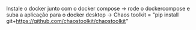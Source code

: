 Instale o docker junto com o docker compose -> rode o dockercompose e suba a aplicação para o docker desktop -> Chaos toolkit = "pip install git+https://github.com/chaostoolkit/chaostoolkit" 